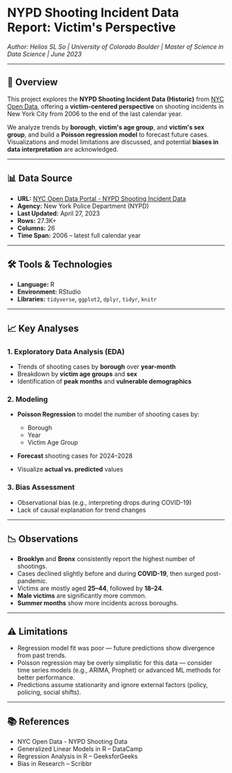 # NYPD Shooting Incident Data Report: Victim's Perspective

*Author: Helios SL So | University of Colorado Boulder | Master of Science in Data Science | June 2023*

---

## 📌 Overview

This project explores the **NYPD Shooting Incident Data (Historic)** from [NYC Open Data](https://data.cityofnewyork.us/Public-Safety/NYPD-Shooting-Incident-Data-Historic-/833y-fsy8), offering a **victim-centered perspective** on shooting incidents in New York City from 2006 to the end of the last calendar year.

We analyze trends by **borough**, **victim's age group**, and **victim's sex group**, and build a **Poisson regression model** to forecast future cases. Visualizations and model limitations are discussed, and potential **biases in data interpretation** are acknowledged.

---

## 📊 Data Source

- **URL:** [NYC Open Data Portal - NYPD Shooting Incident Data](https://data.cityofnewyork.us/Public-Safety/NYPD-Shooting-Incident-Data-Historic-/833y-fsy8)
- **Agency:** New York Police Department (NYPD)
- **Last Updated:** April 27, 2023
- **Rows:** 27.3K+  
- **Columns:** 26  
- **Time Span:** 2006 – latest full calendar year

---

## 🛠 Tools & Technologies

- **Language:** R
- **Environment:** RStudio
- **Libraries:** `tidyverse`, `ggplot2`, `dplyr`, `tidyr`, `knitr`

---
## 📈 Key Analyses

### 1. Exploratory Data Analysis (EDA)

- Trends of shooting cases by **borough** over **year-month**
- Breakdown by **victim age groups** and **sex**
- Identification of **peak months** and **vulnerable demographics**

### 2. Modeling

- **Poisson Regression** to model the number of shooting cases by:
  - Borough
  - Year
  - Victim Age Group

- **Forecast** shooting cases for 2024–2028
- Visualize **actual vs. predicted** values

### 3. Bias Assessment

- Observational bias (e.g., interpreting drops during COVID-19)
- Lack of causal explanation for trend changes

---

## 📉 Observations

- **Brooklyn** and **Bronx** consistently report the highest number of shootings.
- Cases declined slightly before and during **COVID-19**, then surged post-pandemic.
- Victims are mostly aged **25–44**, followed by **18–24**.
- **Male victims** are significantly more common.
- **Summer months** show more incidents across boroughs.

---

## ⚠ Limitations

- Regression model fit was poor — future predictions show divergence from past trends.
- Poisson regression may be overly simplistic for this data — consider time series models (e.g., ARIMA, Prophet) or advanced ML methods for better performance.
- Predictions assume stationarity and ignore external factors (policy, policing, social shifts).

---
## 📚 References

-  NYC Open Data - NYPD Shooting Data
-  Generalized Linear Models in R – DataCamp
-  Regression Analysis in R – GeeksforGeeks
-  Bias in Research – Scribbr
